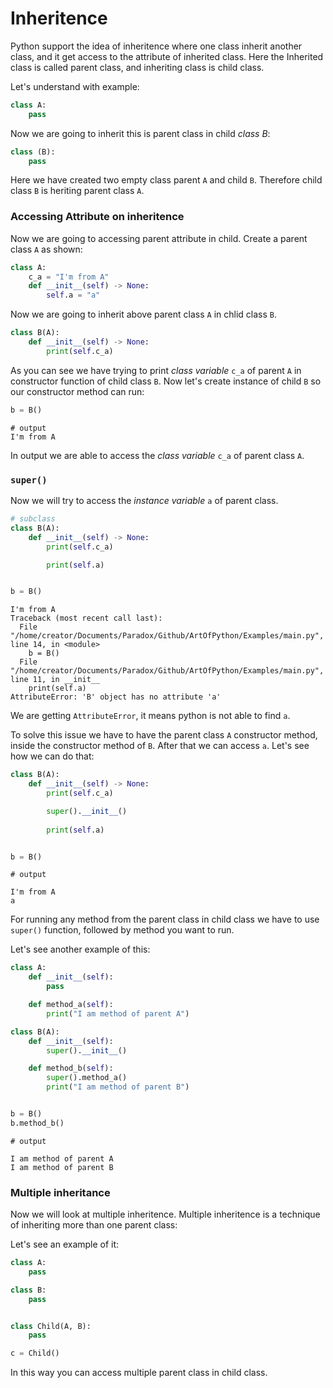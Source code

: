 <!-- Inheritence -->
<!-- accessing attribute -->
<!-- super() function -->
<!-- multiple inheritence -->

# Inheritence

Python support the idea of inheritence where one class inherit another class, and it get access to the attribute of inherited class. Here the Inherited class is called parent class, and inheriting class is child class.

Let's understand with example:


```py
class A:
    pass
```

Now we are going to inherit this is parent class in child *class B*:

```py
class (B):
    pass
```

Here we have created two empty class parent `A` and child `B`. Therefore child class `B` is heriting parent class `A`.


### Accessing Attribute on inheritence


Now we are going to accessing parent attribute in child. Create a parent class `A` as shown:


```py
class A:
    c_a = "I'm from A"
    def __init__(self) -> None:
        self.a = "a"
```

Now we are going to inherit above parent class `A` in chlid class `B`. 

```py
class B(A):
    def __init__(self) -> None:
        print(self.c_a)

```

As you can see we have trying to print *class variable* `c_a` of parent `A` in constructor function of child  class `B`. Now let's create instance of child `B` so our constructor  method can run:

```py
b = B()
```

```output
# output
I'm from A
```

In output we are able to access the *class variable* `c_a` of parent class `A`. 

### `super()` 

Now we will try to access the *instance variable* `a` of parent class. 

```py
# subclass
class B(A):
    def __init__(self) -> None:
        print(self.c_a)

        print(self.a)


b = B()
```

```output
I'm from A
Traceback (most recent call last):
  File "/home/creator/Documents/Paradox/Github/ArtOfPython/Examples/main.py", line 14, in <module>
    b = B()
  File "/home/creator/Documents/Paradox/Github/ArtOfPython/Examples/main.py", line 11, in __init__
    print(self.a)
AttributeError: 'B' object has no attribute 'a'
```

We are getting `AttributeError`, it means python is not able to find `a`.

To solve this issue we have to have the parent class `A` constructor method, inside the constructor method of `B`. After that we can access `a`. Let's see how we can do that:

```py
class B(A):
    def __init__(self) -> None:
        print(self.c_a)

        super().__init__()
        
        print(self.a)


b = B()
```

```output
# output 

I'm from A
a
```

For running any method from the parent class in child class we have to use `super()` function, followed by method you want to run.

Let's see another example of this:

```py
class A:
    def __init__(self):
        pass

    def method_a(self):
        print("I am method of parent A")

class B(A):
    def __init__(self):
        super().__init__()

    def method_b(self):
        super().method_a()
        print("I am method of parent B")


b = B()
b.method_b()
```

```output
# output 

I am method of parent A
I am method of parent B
```

### Multiple inheritance

Now we will look at multiple inheritence. Multiple inheritence is a technique of inheriting more than one parent class:

Let's see an example of it:

```py
class A:
    pass 

class B:
    pass 


class Child(A, B):
    pass 

c = Child()
```

In this way you can access multiple parent class in child class.